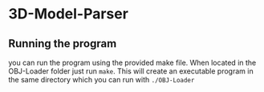 # 3D-Model-Parser
## Running the program

you can run the program using the provided make file. When located in the OBJ-Loader folder just run `make`. This will create an executable program  in the same directory which you can run with `./OBJ-Loader`

